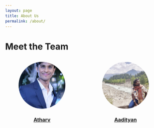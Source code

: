 ```yaml
---
layout: page
title: About Us
permalink: /about/
---
```


<h1>Meet the Team</h1>

<style>
  .team-container {
    display: flex;
    flex-wrap: wrap;              /* ✅ wrap nicely on smaller screens */
    justify-content: center;
    gap: 2rem;                    /* space between members */
    margin-top: 2rem;
  }
  .team-member {
    text-align: center;
    flex: 1 1 200px;              /* grow/shrink, min width ~200px */
    max-width: 250px;
  }
  .team-member img {
    border-radius: 50%;
    width: 150px;
    height: 150px;
    object-fit: cover;            /* ✅ ensures circle crop without stretching */
    aspect-ratio: 1 / 1;          /* ✅ keeps it square always */
  }
</style>

<div class="team-container">
  <div class="team-member">
    <a href="{{ '/about/atharv' | relative_url }}">
      <img src="/assets/images/Atharv.jpg" alt="Atharv Tambade">
      <h3>Atharv</h3>
    </a>
  </div>

  <div class="team-member">
    <a href="{{ '/about/Aadityan' | relative_url }}">
      <img src="/assets/images/aadityan.jpg" alt="Aadityan Ganesh">
      <h3>Aadityan</h3>
    </a>
  </div>
</div>
